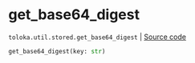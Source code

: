 # get_base64_digest
`toloka.util.stored.get_base64_digest` | [Source code](https://github.com/Toloka/toloka-kit/blob/v0.1.24/src/util/stored.py#L24)

```python
get_base64_digest(key: str)
```


